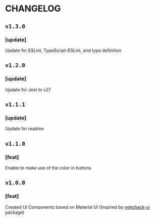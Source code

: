 # CHANGELOG

## `v1.3.0`

### [update]
Update for ESLint, TypeScript-ESLint, and type definition

## `v1.2.0`

### [update]
Update for Jest to v27

## `v1.1.1`

### [update]
Update for readme

## `v1.1.0`

### [feat]
Enable to make use of the color in buttons

## `v1.0.0`

### [feat]
Created UI Components based on Material UI (Inspired by [nekohack-ui](https://www.npmjs.com/package/nekohack-ui) package)
